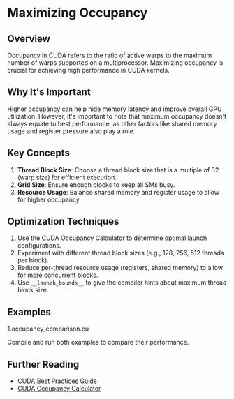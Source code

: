 # Maximizing Occupancy

## Overview

Occupancy in CUDA refers to the ratio of active warps to the maximum number of warps supported on a multiprocessor. Maximizing occupancy is crucial for achieving high performance in CUDA kernels.

## Why It's Important

Higher occupancy can help hide memory latency and improve overall GPU utilization. However, it's important to note that maximum occupancy doesn't always equate to best performance, as other factors like shared memory usage and register pressure also play a role.

## Key Concepts

1. **Thread Block Size**: Choose a thread block size that is a multiple of 32 (warp size) for efficient execution.
2. **Grid Size**: Ensure enough blocks to keep all SMs busy.
3. **Resource Usage**: Balance shared memory and register usage to allow for higher occupancy.

## Optimization Techniques

1. Use the CUDA Occupancy Calculator to determine optimal launch configurations.
2. Experiment with different thread block sizes (e.g., 128, 256, 512 threads per block).
3. Reduce per-thread resource usage (registers, shared memory) to allow for more concurrent blocks.
4. Use `__launch_bounds__` to give the compiler hints about maximum thread block size.

## Examples
1.occupancy_comparison.cu

Compile and run both examples to compare their performance.

## Further Reading

- [CUDA Best Practices Guide](https://docs.nvidia.com/cuda/cuda-c-best-practices-guide/index.html)
- [CUDA Occupancy Calculator](https://docs.nvidia.com/cuda/cuda-occupancy-calculator/index.html)
